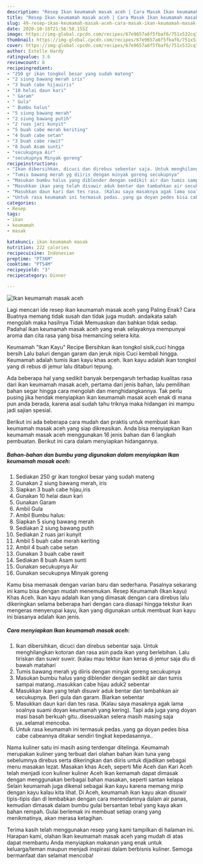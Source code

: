 ```yaml
---
description: "Resep Ikan keumamah masak aceh | Cara Masak Ikan keumamah masak aceh Yang Enak Banget"
title: "Resep Ikan keumamah masak aceh | Cara Masak Ikan keumamah masak aceh Yang Enak Banget"
slug: 49-resep-ikan-keumamah-masak-aceh-cara-masak-ikan-keumamah-masak-aceh-yang-enak-banget
date: 2020-10-16T21:56:58.155Z
image: https://img-global.cpcdn.com/recipes/67e9657a6f5fbaf6/751x532cq70/ikan-keumamah-masak-aceh-foto-resep-utama.jpg
thumbnail: https://img-global.cpcdn.com/recipes/67e9657a6f5fbaf6/751x532cq70/ikan-keumamah-masak-aceh-foto-resep-utama.jpg
cover: https://img-global.cpcdn.com/recipes/67e9657a6f5fbaf6/751x532cq70/ikan-keumamah-masak-aceh-foto-resep-utama.jpg
author: Estelle Hardy
ratingvalue: 3.6
reviewcount: 8
recipeingredient:
- "250 gr ikan tongkol besar yang sudah mateng"
- "2 siung bawang merah iris"
- "3 buah cabe hijauiris"
- "10 helai daun kari"
- " Garam"
- " Gula"
- " Bumbu halus"
- "5 siung bawang merah"
- "2 siung bawang putih"
- "2 ruas jari kunyit"
- "5 buah cabe merah keriting"
- "4 buah cabe setan"
- "3 buah cabe rawit"
- "8 buah Asam sunti"
- "secukupnya Air"
- "secukupnya Minyak goreng"
recipeinstructions:
- "Ikan dibersihkan, dicuci dan direbus sebentar saja. Untuk menghilangkan kotoran dan rasa asin pada ikan yang berlebihan. Lalu tiriskan dan suwir suwir. (kalau mau tektur ikan keras di jemur saja dlu di bawah matahari"
- "Tumis bawang merah yg diiris dengan minyak goreng secukupnya"
- "Masukan bumbu halus yang diblender dengan sedikit air dan tumis sampai matang..masukkan cabe hijau aduk2 sebentar"
- "Masukkan ikan yang telah disuwir aduk bentar dan tambahkan air secukupnya. Beri gula dan garam. Biarkan sebentar"
- "Masukkan daun kari dan tes rasa. (Kalau saya masaknya agak lama soalnya suami doyan keumamah yang kering). Tapi ada juga yang doyan masi basah berkuah gitu..disesuaikan selera masih masing saja ya..selamat mencoba."
- "Untuk rasa keumamah ini termasuk pedas..yang ga doyan pedes bisa cabe cabeannya ditakar sendiri tingkat kepedasannya.."
categories:
- Resep
tags:
- ikan
- keumamah
- masak

katakunci: ikan keumamah masak 
nutrition: 222 calories
recipecuisine: Indonesian
preptime: "PT36M"
cooktime: "PT54M"
recipeyield: "3"
recipecategory: Dinner

---
```



![Ikan keumamah masak aceh](https://img-global.cpcdn.com/recipes/67e9657a6f5fbaf6/751x532cq70/ikan-keumamah-masak-aceh-foto-resep-utama.jpg)

Lagi mencari ide resep ikan keumamah masak aceh yang Paling Enak? Cara Buatnya memang tidak susah dan tidak juga mudah. andaikata salah mengolah maka hasilnya Tidak Memuaskan dan bahkan tidak sedap. Padahal ikan keumamah masak aceh yang enak selayaknya mempunyai aroma dan cita rasa yang bisa memancing selera kita.

Keumamah &#34;Ikan Kayu&#34; Recipe Bersihkan ikan tongkol sisik,cuci hingga bersih Lalu baluri dengan garam dan jeruk nipis Cuci kembali hingga. Keumamah adalah tumis ikan kayu khas aceh. Ikan kayu adalah ikan tongkol yang di rebus di jemur lalu ditaburi tepung.

Ada beberapa hal yang sedikit banyak berpengaruh terhadap kualitas rasa dari ikan keumamah masak aceh, pertama dari jenis bahan, lalu pemilihan bahan segar hingga cara mengolah dan menghidangkannya. Tak perlu pusing jika hendak menyiapkan ikan keumamah masak aceh enak di mana pun anda berada, karena asal sudah tahu triknya maka hidangan ini mampu jadi sajian spesial.


Berikut ini ada beberapa cara mudah dan praktis untuk membuat ikan keumamah masak aceh yang siap dikreasikan. Anda bisa menyiapkan Ikan keumamah masak aceh menggunakan 16 jenis bahan dan 6 langkah pembuatan. Berikut ini cara dalam menyiapkan hidangannya.

<!--inarticleads1-->

##### Bahan-bahan dan bumbu yang digunakan dalam menyiapkan Ikan keumamah masak aceh:

1. Sediakan 250 gr ikan tongkol besar yang sudah mateng
1. Gunakan 2 siung bawang merah, iris
1. Siapkan 3 buah cabe hijau,iris
1. Gunakan 10 helai daun kari
1. Gunakan  Garam
1. Ambil  Gula
1. Ambil  Bumbu halus:
1. Siapkan 5 siung bawang merah
1. Sediakan 2 siung bawang putih
1. Sediakan 2 ruas jari kunyit
1. Ambil 5 buah cabe merah keriting
1. Ambil 4 buah cabe setan
1. Gunakan 3 buah cabe rawit
1. Sediakan 8 buah Asam sunti
1. Gunakan secukupnya Air
1. Gunakan secukupnya Minyak goreng


Kamu bisa memasak dengan varian baru dan sederhana. Pasalnya sekarang ini kamu bisa dengan mudah menemukan. Resep Keumamah (Ikan kayu) Khas Aceh. Ikan kayu adalah ikan yang dimasak dengan cara direbus lalu dikeringkan selama beberapa hari dengan cara diasapi hingga tekstur ikan mengeras menyerupai kayu, ikan yang digunakan untuk membuat ikan kayu ini biasanya adalah ikan jenis. 

<!--inarticleads2-->

##### Cara menyiapkan Ikan keumamah masak aceh:

1. Ikan dibersihkan, dicuci dan direbus sebentar saja. Untuk menghilangkan kotoran dan rasa asin pada ikan yang berlebihan. Lalu tiriskan dan suwir suwir. (kalau mau tektur ikan keras di jemur saja dlu di bawah matahari
1. Tumis bawang merah yg diiris dengan minyak goreng secukupnya
1. Masukan bumbu halus yang diblender dengan sedikit air dan tumis sampai matang..masukkan cabe hijau aduk2 sebentar
1. Masukkan ikan yang telah disuwir aduk bentar dan tambahkan air secukupnya. Beri gula dan garam. Biarkan sebentar
1. Masukkan daun kari dan tes rasa. (Kalau saya masaknya agak lama soalnya suami doyan keumamah yang kering). Tapi ada juga yang doyan masi basah berkuah gitu..disesuaikan selera masih masing saja ya..selamat mencoba.
1. Untuk rasa keumamah ini termasuk pedas..yang ga doyan pedes bisa cabe cabeannya ditakar sendiri tingkat kepedasannya..


Nama kuliner satu ini masih asing terdengar ditelinga. Keumamah merupakan kuliner yang terbuat dari olahan bahan ikan tuna yang sebelumnya direbus serta dikeringkan dan diiris untuk dijadikan sebagai menu masakan lezat. Masakan khas Aceh, seperti Mie Aceh dan Kari Aceh telah menjadi icon kuliner kuliner Aceh Ikan kemamah dapat dimasak dengan menggunakan berbagai bahan masakan, seperti santan kelapa Selain keumamah juga dikenal sebagai ikan kayu karena memang mirip dengan kayu kalau kita lihat. Di Aceh, keumamah ikan kayu akan disuwir tipis-tipis dan di lembabkan dengan cara merendamnya dalam air panas, kemudian dimasak dalam bumbu gulai bersantan tebal yang kaya akan bahan rempah. Gulai berlemak ini membuat setiap orang yang menikmatinya, akan merasa ketagihan. 

Terima kasih telah menggunakan resep yang kami tampilkan di halaman ini. Harapan kami, olahan Ikan keumamah masak aceh yang mudah di atas dapat membantu Anda menyiapkan makanan yang enak untuk keluarga/teman maupun menjadi inspirasi dalam berbisnis kuliner. Semoga bermanfaat dan selamat mencoba!
